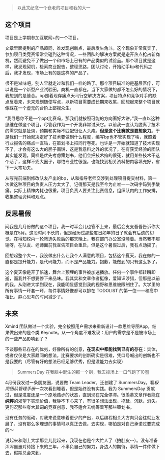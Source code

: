 
> 以此文纪念一个衰老的项目和我的大一

## 这个项目

项目是上学期参加互联网+的一个项目。

文章里面提到的产品趋同，难发现创新点，最后发生角斗。这个现象非常真实了，参加项目类竞赛常常会碰到这种情况，一些团队的解决方案就是避开热点抢占新商机，然而避免不了做出一个和市场上已有的产品类似的试验品。那个项目就是这样，我发现契机，检索商业报告，整理思路，团队讨论，开始动手bp和代码之后，我才发现，市场上有的是这样的产品了。

很不是滋味吧，别人早就走过和我们一样的路了。那个项目瞄准的是基层医疗，可以说是一个新型产业试验田。商机一直都在，当下大家做的都不怎么好的情况下，我想到的是缝合。bp照着现存痛点天马行空解决方案，项目特点和竞争对手的缺点反着来，未来规划随便写点，以新项目需要成长期来收尾，回想起来整个项目就像踩在一个虚无的台阶上鄙视众生。

“我寻思你不是一个ppt比赛吗，那我们就按照可能的方向画好大饼。”我一直以这种思维在做这个项目，尽管我作为一个开发非常讨厌它。以前我一直认为脱离了技术的需求就是扯淡，预期和实际不匹配很让人头疼。**但是这个比赛就是要想象力**。于是我们一开始就决定好了技术要做到什么程度，编写bp也不管实现了啥，就照着行业报告的痛点一直钻，在策划书上把同行卷死。也许是一开始就知道了技术实现不了，才会有这么大的胆子画饼，这是我意料之外的状况了。在有获奖经验的团队其实能发现，同样是优先考虑策划书，他们会把技术掐的很死，就用某些技术干这个活了，这样不兜大圈子，哪怕专业性很强，也能找到相关资料把内容填充好，省下一大笔功夫。

从写完前端到修改队友产出的bp，从和指导老师交涉到处理项目提交材料，第一次做这种项目的负责人压力太大了。记得那天是我至今为止唯一一次码字码到手酸痛。实际上精神内耗也很重，项目负责人要关注比赛信息，组织队内的工作安排，收集整理资料和观点。

## 反思暑假

问我是几月份做的这个项目，我一时半会儿也答不上来，最后会支支吾吾告诉你大概是在5月。这段时间不长的，但是经历过那些度日如年的日子就会有后遗的幻觉。在得知校内一轮筛选失败后的那天晚上，我在部门办公室没睡着。当然我不服输呀，在队友、老师面前我宣告项目会重启，但是这个暑假过后，我有点动摇了。

回想起整个大一，我没做出什么让我个人满意的项目，包括这个夏天，我在做的一直都是提升能力，是代码能力，而不是产品能力。抱歉，能做到的只有这么多了。

这个夏天像是开了倍速，舞台上预埋的事件被加速播放。任何一个事件都转瞬即逝，而我并不想要停下来品味。我其实和文章作者挺像，爱知识涉猎，但那是以前的我。从刚进大学到现在，我能明显感觉到我的视野和思维被限制住了。大学里的所有事情一环套一环，每件事情好像都可以排在  TODOLIST 的第一位——和高中相比，静心思考的时间减少了。

## 未来
Xmind 团队做过一个实验，完全按照用户需求来重新设计一款思维导图App，结果做出来的是个类 Keynote。从一个角度不难发现：用户的需求是不是被市场上的一些产品影响到了？

不谈那些已存在的优劣，好像所有的创意，**在现实中都能找到已有的存在**：实体，或者仅仅是大家趋同的想法。比赛要求的创新确实是很难，凭口号喊出的创新也不是我要的（尽管有好的想法已经足够优秀，但是没能力去实现）

> SummersDay 在我脑中诞生的那一个刻，我去操场上一口气跑了10圈

4月份我发过一条朋友圈，说要做 Team Leader，还创建了 SummersDay。看*极简团队管理手册*一次次看到睡着，但是始终没有实践。我为 SummersDay 贡献过，但是进度还是一个原地踏步的状态，直到现在完全停滞。很羡慕文章作者能在**纯粹**的渴望下实现价值，我静不下心来了，有很多想法出现，拖延，沉默，消失。更何况那些夸大其词的竞赛创意，我不适合去统筹着写那些策划书。

没有任务的驱动，对我来说意味着更少的产出，以后编程相关大方向只会往就业发展了，没有那么多理想的事情可以真正去做，去实现，哪怕是对自己承诺过要完成的～

说起来和刚上大学那会儿比起来，我现在也是个大忙人了（拍肚皮～）。没有准备浑浑噩噩对待接下来的三年，不辜负自己的努力，身边人的期待，事情一件件做下去，假期总会来到。
